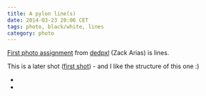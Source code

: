 ```yaml
---
title: A pylon line(s)
date: 2014-03-23 20:06 CET
tags: photo, black/white, lines
category: photo
---
```


[First photo assignment](http://dedpxl.com/assignment-01-lines/) from [dedpxl](http://dedpxl.com) (Zack Arias) is lines.

This is a later shot ([first shot](http://www.searle.me.uk/2014/03/09/cloud-lines/)) - and I like the structure of this one :)

<embed-500px
  id="64690583"
  title="Pylon"
  url="https://drscdn.500px.org/photo/64690583/m%3D900/v2?user_id=128348&webp=true&sig=90bcee68121beb47c6f2499b1ecb89e222e84ea85ae8d124f819cf1b2d17f295">
</embed-500px>

- <link-500px id="64690583" title="Pylon"></link-500px>
- <link-flickr id="13360069865" title="Pylon"></link-flickr>
